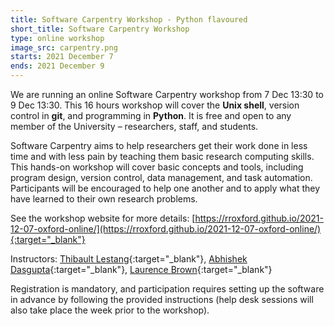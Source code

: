 ```yaml
---
title: Software Carpentry Workshop - Python flavoured
short_title: Software Carpentry Workshop
type: online workshop
image_src: carpentry.png
starts: 2021 December 7
ends: 2021 December 9
---
```


We are running an online Software Carpentry workshop from 7 Dec 13:30 to 9 Dec 13:30.
This 16 hours workshop will cover the **Unix shell**, version control in **git**, and programming in **Python**.
It is free and open to any member of the University – researchers, staff, and students.

Software Carpentry aims to help researchers get their work done in less time and with less pain by teaching them basic research computing skills. This hands-on workshop will cover basic concepts and tools, including program design, version control, data management, and task automation. Participants will be encouraged to help one another and to apply what they have learned to their own research problems.

See the workshop website for more details: [https://rroxford.github.io/2021-12-07-oxford-online/](https://rroxford.github.io/2021-12-07-oxford-online/){:target="_blank"}

Instructors: [Thibault Lestang](https://ox.ukrn.org/people/#ThibaultLestang){:target="_blank"}, [Abhishek Dasgupta](https://ox.ukrn.org/people/#AbhishekDasgupta){:target="_blank"}, [Laurence Brown](https://ox.ukrn.org/people/#LaurenceBrown){:target="_blank"}

Registration is mandatory, and participation requires setting up the software in advance by following the provided instructions (help desk sessions will also take place the week prior to the workshop).
